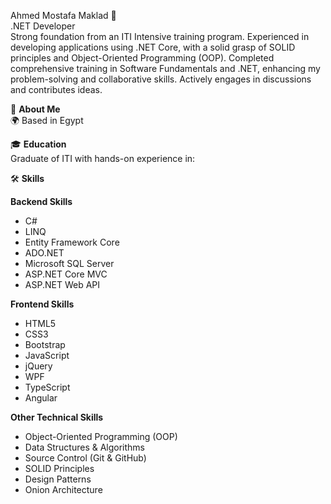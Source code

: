 Ahmed Mostafa Maklad 👋  
.NET Developer  
Strong foundation from an ITI Intensive training program. Experienced in developing applications using .NET Core, with a solid grasp of SOLID principles and Object-Oriented Programming (OOP). Completed comprehensive training in Software Fundamentals and .NET, enhancing my problem-solving and collaborative skills. Actively engages in discussions and contributes ideas.  

🚀 **About Me**  
🌍 Based in Egypt  

🎓 **Education**  
Graduate of ITI with hands-on experience in:  

🛠️ **Skills**  

**Backend Skills**  
- C#  
- LINQ  
- Entity Framework Core  
- ADO.NET  
- Microsoft SQL Server  
- ASP.NET Core MVC  
- ASP.NET Web API  

**Frontend Skills**  
- HTML5  
- CSS3  
- Bootstrap  
- JavaScript  
- jQuery  
- WPF  
- TypeScript  
- Angular  

**Other Technical Skills**  
- Object-Oriented Programming (OOP)  
- Data Structures & Algorithms  
- Source Control (Git & GitHub)  
- SOLID Principles  
- Design Patterns  
- Onion Architecture  
